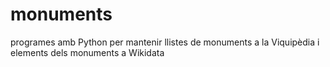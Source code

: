 # monuments
programes amb Python per mantenir llistes de monuments a la Viquipèdia i elements dels monuments a Wikidata
